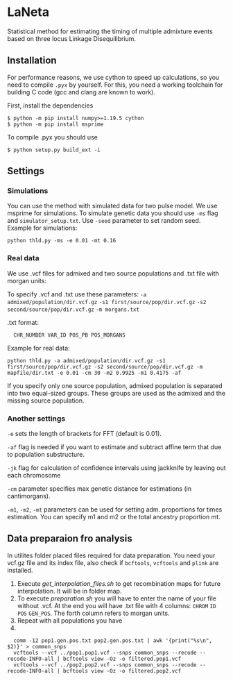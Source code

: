 # LaNeta
Statistical method for estimating the timing of multiple admixture events based on three locus Linkage Disequilibrium.


## Installation

For performance reasons, we use cython to speed up calculations, so you need
to compile `.pyx` by yourself. For this, you need a working toolchain for building C
code (gcc and clang are known to work).

First, install the dependencies

```
$ python -m pip install numpy>=1.19.5 cython
$ python -m pip install msprime
```

To compile .pyx you should use

```
$ python setup.py build_ext -i
```

## Settings
### Simulations


You can use the method with simulated data for two pulse model. We use msprime for simulations.
To simulate genetic data you should use `-ms` flag and `simulator_setup.txt`. Use `-seed` parameter to set random seed.
Example for simulations:
```
python thld.py -ms -e 0.01 -mt 0.16
```

### Real data
We use .vcf files for admixed and two source populations and .txt file with morgan units:

To specify .vcf  and .txt use these parameters:
`-a admixed/population/dir.vcf.gz`
`-s1 first/source/pop/dir.vcf.gz`
`-s2 second/source/pop/dir.vcf.gz`
`-m morgans.txt`

.txt format:
```
  CHR_NUMBER VAR_ID POS_PB POS_MORGANS
```
Example for real data:
```
python thld.py -a admixed/population/dir.vcf.gz -s1 first/source/pop/dir.vcf.gz -s2 second/source/pop/dir.vcf.gz -m mapfile/dir.txt -e 0.01 -cm 30 -m2 0.9925 -m1 0.4175 -af
```
If you specify only one source population, admixed population is separated into two equal-sized groups. These groups are used as the admixed and the missing source population.


### Another settings

`-e` sets the length of brackets for FFT (default is 0.01).

`-af` flag is needed if you want to estimate and subtract affine term that due to population substructure.

`-jk` flag for calculation of confidence intervals using jackknife by leaving out each chromosome

`-cm` parameter specifies max genetic distance for estimations (in cantimorgans).

`-m1`, `-m2`, `-mt` parameters can be used for setting adm. proportions for times estimation. You can specify m1 and m2 or the total ancestry proportion mt.


## Data preparaion fro analysis

In utilites folder placed files required for data preparation. You need your vcf.gz file and its index file, also check if `bcftools`, `vcftools` and `plink` are installed.

1. Execute *get_interpolation_files.sh* to get recombination maps for future interpolation. It will be in folder map.
2. To execute *preparation.sh* you will have to enter the name of your file without .vcf. At the end you will have .txt file with 4 columns: `CHROM` `ID` `POS` `GEN_POS`. The forth column refers to morgan units.
3. Repeat with all populations you have
4.
```
  comm -12 pop1.gen.pos.txt pop2.gen.pos.txt | awk '{print("%s\n", $2)}' > common_snps
  vcftools --vcf ../pop1.pop1.vcf --snps common_snps --recode --recode-INFO-all | bcftools view -Oz -o filtered.pop1.vcf
  vcftools --vcf ../pop2.pop2.vcf --snps common_snps --recode --recode-INFO-all | bcftools view -Oz -o filtered.pop2.vcf
 ```
